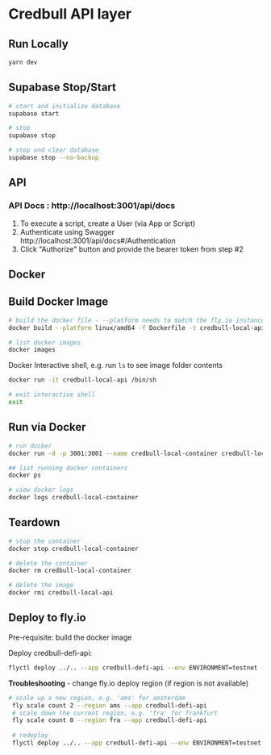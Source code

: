 # Credbull API layer

## Run Locally

```bash
yarn dev
```

## Supabase Stop/Start

```bash
# start and initialize database
supabase start
```

```bash
# stop
supabase stop
```

```bash
# stop and clear database
supabase stop --no-backup
```

## API

### API Docs : http://localhost:3001/api/docs

1. To execute a script, create a User (via App or Script)
1. Authenticate using Swagger http://localhost:3001/api/docs#/Authentication
1. Click "Authorize" button and provide the bearer token from step #2

## Docker

## Build Docker Image

```bash
# build the docker file - --platform needs to match the fly.io instances.  currently linux/amd64.
docker build --platform linux/amd64 -f Dockerfile -t credbull-local-api ../..

# list docker images
docker images
```

Docker Interactive shell, e.g. run `ls` to see image folder contents

```bash
docker run -it credbull-local-api /bin/sh

# exit interactive shell
exit
```

## Run via Docker

```bash
# run docker
docker run -d -p 3001:3001 --name credbull-local-container credbull-local-api

## list running docker containers
docker ps

# view docker logs
docker logs credbull-local-container
```

## Teardown

```bash
# stop the container
docker stop credbull-local-container

# delete the container
docker rm credbull-local-container

# delete the image
docker rmi credbull-local-api
```

## Deploy to fly.io
Pre-requisite: build the docker image

Deploy credbull-defi-api:
```bash
flyctl deploy ../.. --app credbull-defi-api --env ENVIRONMENT=testnet --local-only
```
**Troubleshooting** - change fly.io deploy region (if region is not available) 
```bash
# scale up a new region, e.g. 'ams' for amsterdam
 fly scale count 2 --region ams --app credbull-defi-api
 # scale down the current region, e.g. 'fra' for frankfurt
 fly scale count 0 --region fra --app credbull-defi-api
 
 # redeploy
 flyctl deploy ../.. --app credbull-defi-api --env ENVIRONMENT=testnet --local-only
```


